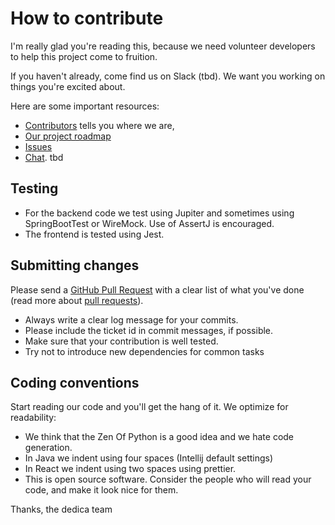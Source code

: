 # How to contribute

I'm really glad you're reading this, because we need volunteer developers to help this project come to fruition.

If you haven't already, come find us on Slack (tbd). We want you working on things you're excited about.

Here are some important resources:

  * [Contributors](https://github.com/dedica-team/nivio/graphs/contributors) tells you where we are,
  * [Our project roadmap](https://github.com/dedica-team/nivio/projects/1)
  * [Issues](https://github.com/dedica-team/nivio/issues)
  * [Chat](irc://chat.freenode.net/opengovernment). tbd

## Testing

  * For the backend code we test using Jupiter and sometimes using SpringBootTest or WireMock. Use of AssertJ is encouraged.
  * The frontend is tested using Jest.

## Submitting changes

Please send a [GitHub Pull Request](https://github.com/opengovernment/opengovernment/pull/new/master) with a clear list of what you've done (read more about [pull requests](http://help.github.com/pull-requests/)). 

  * Always write a clear log message for your commits.
  * Please include the ticket id in commit messages, if possible.
  * Make sure that your contribution is well tested.
  * Try not to introduce new dependencies for common tasks

## Coding conventions

Start reading our code and you'll get the hang of it. We optimize for readability:

  * We think that the Zen Of Python is a good idea and we hate code generation.
  * In Java we indent using four spaces (Intellij default settings)
  * In React we indent using two spaces using prettier.
  * This is open source software. Consider the people who will read your code, and make it look nice for them. 

Thanks,
the dedica team
